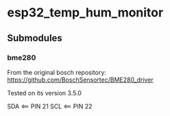 # esp32_temp_hum_monitor

## Submodules

### bme280
From the original bosch repository: https://github.com/BoschSensortec/BME280_driver

Tested on its version 3.5.0

SDA <== PIN 21
SCL <== PIN 22